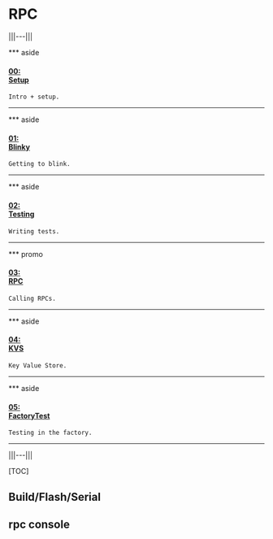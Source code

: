 # RPC

|||---|||

*** aside
#### [00: <br/> Setup](/workshop/README.md)

`Intro + setup.`
***

*** aside
#### [01: <br/> Blinky](/workshop/01-blinky/README.md)

`Getting to blink.`
***

*** aside
#### [02: <br/> Testing](/workshop/02-string-functions/README.md)

`Writing tests.`
***

*** promo
#### [03: <br/> RPC](/workshop/03-rpc/README.md)

`Calling RPCs.`
***

*** aside
#### [04: <br/> KVS](/workshop/04-kvs/README.md)

`Key Value Store.`
***

*** aside
#### [05: <br/> FactoryTest](/workshop/01-blinky/README.md)

`Testing in the factory.`
***

|||---|||

[TOC]

## Build/Flash/Serial

## rpc console
